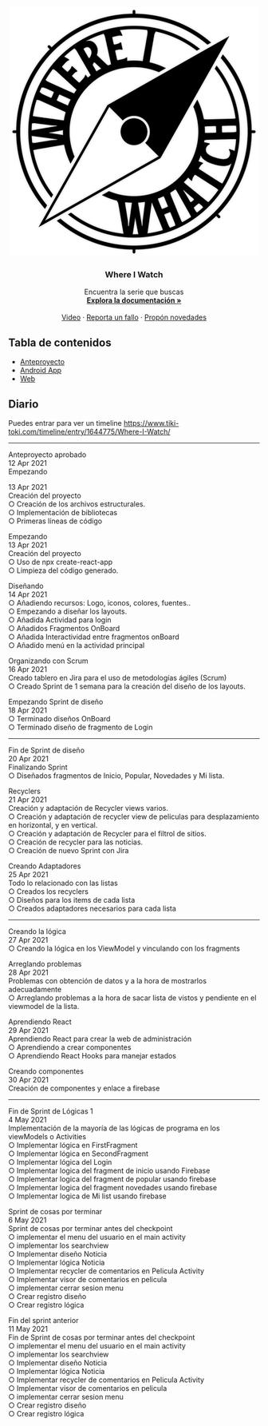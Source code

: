 

<br />
<p align="center">
  <a href="https://github.com/othneildrew/Best-README-Template">
    <img src="/Logo.png" alt="Logo" width="500" height="500">
  </a>

  <h3 align="center">Where I Watch</h3>

  <p align="center">
    Encuentra la serie que buscas
    <br />
    <a href="https://github.com/BeTheVal/WhereIWatch/edit/main/README.md"><strong>Explora la documentación »</strong></a>
    <br />
    <br />
    <a href="https://github.com/BeTheVal/WhereIWatch/edit/main/README.md">Video</a>
    ·
    <a href="https://github.com/BeTheVal/WhereIWatch/issues">Reporta un fallo</a>
    ·
    <a href="https://github.com/BeTheVal/WhereIWatch/issues">Propón novedades</a>
  </p>
</p>  


<!-- TABLE OF CONTENTS -->
## Tabla de contenidos
* [Anteproyecto](https://github.com/BeTheVal/WhereIWatch/tree/main/WIW%20Anteproyecto)
* [Android App](https://github.com/BeTheVal/WhereIWatch/tree/main/WIW%20Android)
* [Web](https://github.com/BeTheVal/WhereIWatch/tree/main/WIW%20Web)


## Diario
Puedes entrar para ver un timeline
https://www.tiki-toki.com/timeline/entry/1644775/Where-I-Watch/

---------

Anteproyecto aprobado   
12 Apr 2021   
Empezando   

13 Apr 2021   
Creación del proyecto   
○ Creación de los archivos estructurales.   
○ Implementación de bibliotecas   
○ Primeras líneas de código   


Empezando   
13 Apr 2021   
Creación del proyecto   
○ Uso de npx create-react-app   
○ Limpieza del código generado.   


Diseñando   
14 Apr 2021   
○ Añadiendo recursos: Logo, iconos, colores, fuentes..   
○ Empezando a diseñar los layouts.   
○ Añadida Actividad para login   
○ Añadidos Fragmentos OnBoard   
○ Añadida Interactividad entre fragmentos onBoard   
○ Añadido menú en la actividad principal   

Organizando con Scrum   
16 Apr 2021   
Creado tablero en Jira para el uso de metodologías ágiles (Scrum)    
○ Creado Sprint de 1 semana para la creación del diseño de los layouts.    
   
Empezando Sprint de diseño   
18 Apr 2021   
○ Terminado diseños OnBoard   
○ Terminado diseño de fragmento de Login   
   
--------------------------------------------------
   
Fin de Sprint de diseño   
20 Apr 2021   
Finalizando Sprint   
○ Diseñados fragmentos de Inicio, Popular, Novedades y Mi lista.   


Recyclers   
21 Apr 2021   
Creación y adaptación de Recycler views varios.   
○ Creación y adaptación de recycler view de peliculas para desplazamiento en horizontal, y en vertical.   
○ Creación y adaptación de Recycler para el filtrol de sitios.   
○ Creación de recycler para las noticias.   
○ Creación de nuevo Sprint con Jira   

Creando Adaptadores   
25 Apr 2021   
Todo lo relacionado con las listas   
○ Creados los recyclers   
○ Diseños para los items de cada lista   
○ Creados adaptadores necesarios para cada lista   
   
--------------   

Creando la lógica   
27 Apr 2021   
○ Creando la lógica en los ViewModel y vinculando con los fragments   


Arreglando problemas     
28 Apr 2021   
Problemas con obtención de datos y a la hora de mostrarlos adecuadamente   
○ Arreglando problemas a la hora de sacar lista de vistos y pendiente en el viewmodel de la lista.   
  
Aprendiendo React   
29 Apr 2021   
Aprendiendo React para crear la web de administración   
○ Aprendiendo a crear componentes   
○ Aprendiendo React Hooks para manejar estados   

   
Creando componentes   
30 Apr 2021   
Creación de componentes y enlace a firebase   

-----------------------------------------------   
   

Fin de Sprint de Lógicas 1   
4 May 2021   
Implementación de la mayoría de las lógicas de programa en los viewModels o Activities   
○ Implementar lógica en FirstFragment    
○ Implementar lógica en SecondFragment    
○ Implementar lógica del Login    
○ Implementar logica del fragment de inicio usando Firebase   
○ Implementar logica del fragment de popular usando firebase    
○ Implementar logica del fragment novedades usando firebase    
○ Implementar logica de Mi list usando firebase    

Sprint de cosas por terminar   
6 May 2021   
Sprint de cosas por terminar antes del checkpoint   
○ implementar el menu del usuario en el main activity   
○ implementar los searchview   
○ Implementar diseño Noticia   
○ Implementar lógica Noticia   
○ Implementar recycler de comentarios en Pelicula Activity   
○ Implementar visor de comentarios en pelicula   
○ implementar cerrar sesion menu   
○ Crear registro diseño   
○ Crear registro lógica   


Fin del sprint anterior   
11 May 2021   
Fin de Sprint de cosas por terminar antes del checkpoint   
○ implementar el menu del usuario en el main activity   
○ implementar los searchview   
○ Implementar diseño Noticia   
○ Implementar lógica Noticia   
○ Implementar recycler de comentarios en Pelicula Activity   
○ Implementar visor de comentarios en pelicula   
○ implementar cerrar sesion menu   
○ Crear registro diseño   
○ Crear registro lógica   
